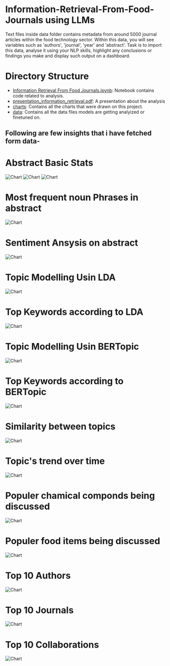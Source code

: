 # Information-Retrieval-From-Food-Journals using LLMs
 Text files inside data folder contains metadata from around 5000 journal articles within the food technology sector. Within this data, you will see variables such as 'authors', 'journal', 'year' and 'abstract'. 
 Task is to import this data, analyse it using your NLP skills, highlight any conclusions or findings you make and display such output on a dashboard. 

# Directory Structure

- [Information Retrieval From Food Journals.ipynb](./Information%20Retrieval%20From%20Food%20Journals.ipynb): Notebook contains code related to analysis.
- [presentation_information_retrieval.pdf](./presentation_information_retrieval.pdf): A presentation about the analysis
- [charts](./Charts): Contains all the charts that were drawn on this project.
- [data](./data): Contains all the data files models are getting analyized or finetuned on.


## Following are few insights that i have fetched form data-

# Abstract Basic Stats

![Chart](Charts/abstract_length_dist.png)
![Chart](Charts/unigrams.png)
![Chart](Charts/bigrams.png)

# Most frequent noun Phrases in abstract
![Chart](Charts/noun_phrases.png)

# Sentiment Ansysis on abstract
![Chart](Charts/sentiment.png)

# Topic Modelling Usin LDA

![Chart](Charts/lda.png)

# Top Keywords according to LDA
![Chart](Charts/lda_top_keywords.png)

# Topic Modelling Usin BERTopic
![Chart](Charts/bert_topic_cluster.png)
# Top Keywords according to BERTopic
![Chart](Charts/bert_top_keywords.png)
# Similarity between topics
![Chart](Charts/bert_topic_semilarity.png)
# Topic's trend over time
![Chart](Charts/bert_topic_over_time.png)

# Populer chamical componds being discussed
![Chart](Charts/top_chamicals.png)

# Populer food items being discussed
![Chart](Charts/top_foods.png)

# Top 10 Authors
![Chart](Charts/top_authors.png)

# Top 10 Journals
![Chart](Charts/top_journals.png)

# Top 10 Collaborations
![Chart](Charts/collaborations_freq.png)
